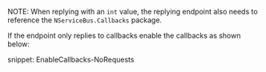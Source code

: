 NOTE: When replying with an `int` value, the replying endpoint also needs to reference the `NServiceBus.Callbacks` package.

If the endpoint only replies to callbacks enable the callbacks as shown below:

snippet: EnableCallbacks-NoRequests